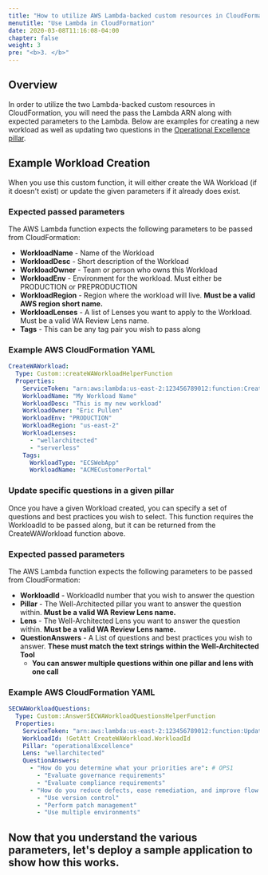 ```yaml
---
title: "How to utilize AWS Lambda-backed custom resources in CloudFormation"
menutitle: "Use Lambda in CloudFormation"
date: 2020-03-08T11:16:08-04:00
chapter: false
weight: 3
pre: "<b>3. </b>"
---
```


## Overview
In order to utilize the two Lambda-backed custom resources in CloudFormation, you will need the pass the Lambda ARN along with expected parameters to the Lambda. Below are examples for creating a new workload as well as updating two questions in the [Operational Excellence pillar](https://docs.aws.amazon.com/wellarchitected/latest/operational-excellence-pillar/welcome.html).

## Example Workload Creation
When you use this custom function, it will either create the WA Workload (if it doesn't exist) or update the given parameters if it already does exist.

### Expected passed parameters
The AWS Lambda function expects the following parameters to be passed from CloudFormation:
* **WorkloadName** - Name of the Workload
* **WorkloadDesc** - Short description of the Workload
* **WorkloadOwner** - Team or person who owns this Workload
* **WorkloadEnv** - Environment for the workload. Must either be PRODUCTION or PREPRODUCTION
* **WorkloadRegion** - Region where the workload will live. **Must be a valid AWS region short name.**
* **WorkloadLenses** - A list of Lenses you want to apply to the Workload. Must be a valid WA Review Lens name.
* **Tags** - This can be any tag pair you wish to pass along

### Example AWS CloudFormation YAML
```yaml {linenos=table}
CreateWAWorkload:
  Type: Custom::createWAWorkloadHelperFunction
  Properties:
    ServiceToken: "arn:aws:lambda:us-east-2:123456789012:function:CreateNewWAFRFunction"
    WorkloadName: "My Workload Name"
    WorkloadDesc: "This is my new workload"
    WorkloadOwner: "Eric Pullen"
    WorkloadEnv: "PRODUCTION"
    WorkloadRegion: "us-east-2"
    WorkloadLenses:
      - "wellarchitected"
      - "serverless"
    Tags:
      WorkloadType: "ECSWebApp"
      WorkloadName: "ACMECustomerPortal"
```

### Update specific questions in a given pillar
Once you have a given Workload created, you can specify a set of questions and best practices you wish to select. This function requires the WorkloadId to be passed along, but it can be returned from the CreateWAWorkload function above.

### Expected passed parameters
The AWS Lambda function expects the following parameters to be passed from CloudFormation:
* **WorkloadId** - WorkloadId number that you wish to answer the question
* **Pillar** - The Well-Architected pillar you want to answer the question within. **Must be a valid WA Review Lens name.**
* **Lens** - The Well-Architected Lens you want to answer the question within. **Must be a valid WA Review Lens name.**
* **QuestionAnswers** - A List of questions and best practices you wish to answer. **These must match the text strings within the Well-Architected Tool**
  * **You can answer multiple questions within one pillar and lens with one call**

### Example AWS CloudFormation YAML
```yaml {linenos=table}
SECWAWorkloadQuestions:
  Type: Custom::AnswerSECWAWorkloadQuestionsHelperFunction
  Properties:
    ServiceToken: "arn:aws:lambda:us-east-2:123456789012:function:UpdateWAQFunction"
    WorkloadId: !GetAtt CreateWAWorkload.WorkloadId
    Pillar: "operationalExcellence"
    Lens: "wellarchitected"
    QuestionAnswers:
      - "How do you determine what your priorities are": # OPS1
        - "Evaluate governance requirements"
        - "Evaluate compliance requirements"
      - "How do you reduce defects, ease remediation, and improve flow into production": #OPS5
        - "Use version control"
        - "Perform patch management"
        - "Use multiple environments"
```

## Now that you understand the various parameters, let's deploy a sample application to show how this works.

